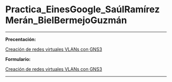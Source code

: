 # Practica_EinesGoogle_SaúlRamírezMerán_BielBermejoGuzmán
---
**Precentación:**

[Creación de redes virtuales VLANs con GNS3](https://goo.su/hrTE4w)

**Formulario:**

[Creación de redes virtuales VLANs con GNS3](https://goo.su/K0RoQS)

---
